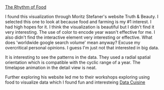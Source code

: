 [The Rhythm of Food](http://rhythm-of-food.net/)

I found this visualization through Moritz Stefaner's website Truth & Beauty. I selected this one to look at because food and farming is my #1 interest. I had high hopes for it. I think the visualization is beautiful but I didn't find it very interesting. The use of color to encode year wasn't effective for me. I also didn't find the interactive element very interesting or effective. What does 'worldwide google search volume' mean anyway? Excuse my overcritical personal opinions. I guess I'm just not that interested in big data. 

It is interesting to see the patterns in the data. They used a radial spatial orientation which is compatible with the cyclic range of a year. The timelapse animation in the detail view is neat. 

Further exploring his website led me to their workshops exploring using food to visualize data which I found fun and interesteing [Data Cuisine](http://data-cuisine.net/data-dishes/)
